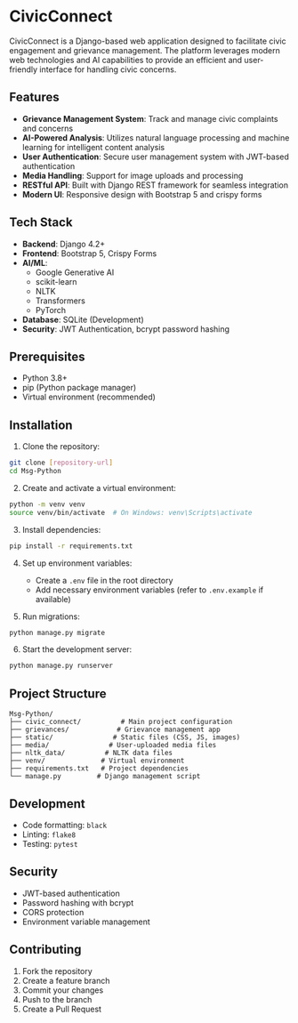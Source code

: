 # CivicConnect

CivicConnect is a Django-based web application designed to facilitate civic engagement and grievance management. The platform leverages modern web technologies and AI capabilities to provide an efficient and user-friendly interface for handling civic concerns.

## Features

- **Grievance Management System**: Track and manage civic complaints and concerns
- **AI-Powered Analysis**: Utilizes natural language processing and machine learning for intelligent content analysis
- **User Authentication**: Secure user management system with JWT-based authentication
- **Media Handling**: Support for image uploads and processing
- **RESTful API**: Built with Django REST framework for seamless integration
- **Modern UI**: Responsive design with Bootstrap 5 and crispy forms

## Tech Stack

- **Backend**: Django 4.2+
- **Frontend**: Bootstrap 5, Crispy Forms
- **AI/ML**: 
  - Google Generative AI
  - scikit-learn
  - NLTK
  - Transformers
  - PyTorch
- **Database**: SQLite (Development)
- **Security**: JWT Authentication, bcrypt password hashing

## Prerequisites

- Python 3.8+
- pip (Python package manager)
- Virtual environment (recommended)

## Installation

1. Clone the repository:
```bash
git clone [repository-url]
cd Msg-Python
```

2. Create and activate a virtual environment:
```bash
python -m venv venv
source venv/bin/activate  # On Windows: venv\Scripts\activate
```

3. Install dependencies:
```bash
pip install -r requirements.txt
```

4. Set up environment variables:
   - Create a `.env` file in the root directory
   - Add necessary environment variables (refer to `.env.example` if available)

5. Run migrations:
```bash
python manage.py migrate
```

6. Start the development server:
```bash
python manage.py runserver
```

## Project Structure

```
Msg-Python/
├── civic_connect/          # Main project configuration
├── grievances/            # Grievance management app
├── static/               # Static files (CSS, JS, images)
├── media/               # User-uploaded media files
├── nltk_data/          # NLTK data files
├── venv/              # Virtual environment
├── requirements.txt   # Project dependencies
└── manage.py         # Django management script
```

## Development

- Code formatting: `black`
- Linting: `flake8`
- Testing: `pytest`

## Security

- JWT-based authentication
- Password hashing with bcrypt
- CORS protection
- Environment variable management

## Contributing

1. Fork the repository
2. Create a feature branch
3. Commit your changes
4. Push to the branch
5. Create a Pull Request

